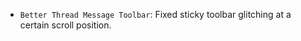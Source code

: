 <items-block data-variant="bug-fix">

- `Better Thread Message Toolbar`: Fixed sticky toolbar glitching at a certain scroll position.

</items-block>
